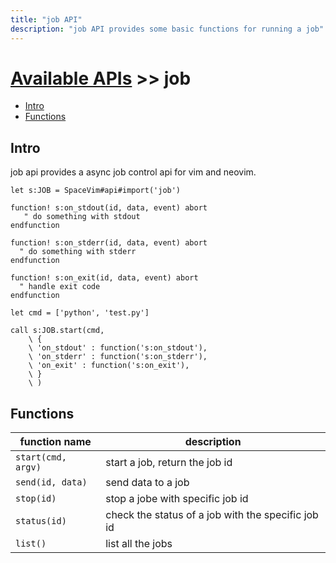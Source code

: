 ```yaml
---
title: "job API"
description: "job API provides some basic functions for running a job"
---
```


# [Available APIs](../) >> job

<!-- vim-markdown-toc GFM -->

- [Intro](#intro)
- [Functions](#functions)

<!-- vim-markdown-toc -->

## Intro

job api provides a async job control api for vim and neovim.

```vim
let s:JOB = SpaceVim#api#import('job')

function! s:on_stdout(id, data, event) abort
   " do something with stdout
endfunction

function! s:on_stderr(id, data, event) abort
  " do something with stderr
endfunction

function! s:on_exit(id, data, event) abort
  " handle exit code
endfunction

let cmd = ['python', 'test.py']

call s:JOB.start(cmd,
    \ {
    \ 'on_stdout' : function('s:on_stdout'),
    \ 'on_stderr' : function('s:on_stderr'),
    \ 'on_exit' : function('s:on_exit'),
    \ }
    \ )
```

## Functions

| function name      | description                                        |
| ------------------ | -------------------------------------------------- |
| `start(cmd, argv)` | start a job, return the job id                     |
| `send(id, data)`   | send data to a job                                 |
| `stop(id)`         | stop a jobe with specific job id                   |
| `status(id)`       | check the status of a job with the specific job id |
| `list()`           | list all the jobs                                  |
